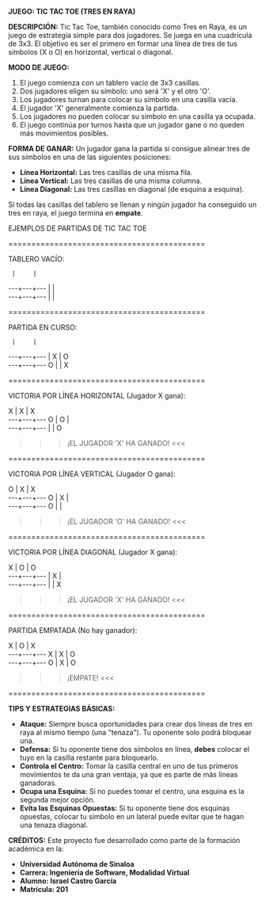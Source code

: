 **JUEGO: TIC TAC TOE (TRES EN RAYA)**

**DESCRIPCIÓN:**
Tic Tac Toe, también conocido como Tres en Raya, es un juego de estrategia simple para dos jugadores. Se juega en una cuadrícula de 3x3. El objetivo es ser el primero en formar una línea de tres de tus símbolos (X o O) en horizontal, vertical o diagonal.

**MODO DE JUEGO:**
1.  El juego comienza con un tablero vacío de 3x3 casillas.
2.  Dos jugadores eligen su símbolo: uno será 'X' y el otro 'O'.
3.  Los jugadores turnan para colocar su símbolo en una casilla vacía.
4.  El jugador 'X' generalmente comienza la partida.
5.  Los jugadores no pueden colocar su símbolo en una casilla ya ocupada.
6.  El juego continúa por turnos hasta que un jugador gane o no queden más movimientos posibles.

**FORMA DE GANAR:**
Un jugador gana la partida si consigue alinear tres de sus símbolos en una de las siguientes posiciones:
*   **Línea Horizontal:** Las tres casillas de una misma fila.
*   **Línea Vertical:** Las tres casillas de una misma columna.
*   **Línea Diagonal:** Las tres casillas en diagonal (de esquina a esquina).

Si todas las casillas del tablero se llenan y ningún jugador ha conseguido un tres en raya, el juego termina en **empate**.

   EJEMPLOS DE PARTIDAS DE TIC TAC TOE

===========================================

TABLERO VACÍO:

     |     |     
  ---+---+---
     |     |     
  ---+---+---
     |     |     

===========================================

PARTIDA EN CURSO:

     |     |     
  ---+---+---
     |  X  |  O  
  ---+---+---
  O  |     |  X  

===========================================

VICTORIA POR LÍNEA HORIZONTAL (Jugador X gana):

  X  |  X  |  X  
  ---+---+---
  O  |  O  |     
  ---+---+---
     |     |  O  

>>> ¡EL JUGADOR 'X' HA GANADO! <<<

===========================================

VICTORIA POR LÍNEA VERTICAL (Jugador O gana):

  O  |  X  |  X  
  ---+---+---
  O  |  X  |     
  ---+---+---
  O  |     |     

>>> ¡EL JUGADOR 'O' HA GANADO! <<<

===========================================

VICTORIA POR LÍNEA DIAGONAL (Jugador X gana):

  X  |  O  |  O  
  ---+---+---
     |  X  |     
  ---+---+---
     |     |  X  

>>> ¡EL JUGADOR 'X' HA GANADO! <<<

===========================================

PARTIDA EMPATADA (No hay ganador):

  X  |  O  |  X  
  ---+---+---
  X  |  X  |  O  
  ---+---+---
  O  |  X  |  O  

>>> ¡EMPATE! <<<

===========================================

**TIPS Y ESTRATEGIAS BÁSICAS:**
*   **Ataque:** Siempre busca oportunidades para crear dos líneas de tres en raya al mismo tiempo (una "tenaza"). Tu oponente solo podrá bloquear una.
*   **Defensa:** Si tu oponente tiene dos símbolos en línea, **debes** colocar el tuyo en la casilla restante para bloquearlo.
*   **Controla el Centro:** Tomar la casilla central en uno de tus primeros movimientos te da una gran ventaja, ya que es parte de más líneas ganadoras.
*   **Ocupa una Esquina:** Si no puedes tomar el centro, una esquina es la segunda mejor opción.
*   **Evita las Esquinas Opuestas:** Si tu oponente tiene dos esquinas opuestas, colocar tu símbolo en un lateral puede evitar que te hagan una tenaza diagonal.

**CRÉDITOS:**
Este proyecto fue desarrollado como parte de la formación académica en la:
*   **Universidad Autónoma de Sinaloa**
*   **Carrera: Ingeniería de Software, Modalidad Virtual**
*   **Alumno: Israel Castro García**
*   **Matrícula: 201**

